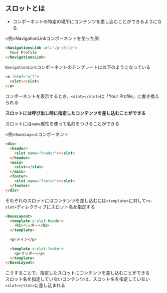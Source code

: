 ## スロットとは

- コンポーネントの特定の場所にコンテンツを差し込むことができるようになる

<例>NavigationLinkコンポーネントを使った例
```html
<NavigationsLink url="/profile">
  Your Profile
</NavigationsLink>
```

`NavigationLink`コンポーネントのテンプレートは以下のようになっている

```html
<a :href="url">
  <slot></slot>
</a>
```
コンポーネントを表示するとき、`<slot></slot>`は「Your Profile」に書き換えられる

**スロットには呼び出し時に指定したコンテンツを差し込むことができる**

スロットには`name`属性を使って名前をつけることができる

<例>`BaseLayout`コンポーネント
```html
<div>
  <header>
    <slot name="header"></slot>
  </header>
  <main>
    <slot></slot>
  </main>
  <footer>
    <slot name="footer"></slot>
  </footer>
</div>
```

それぞれのスロットにはコンテンツを差し込むには`<template>`に対して`<v-slot>`ディレクティブにスロット名を指定する

```html
<BaseLayout>
  <template v-slot:header>
    <h1>ヘッダー</h1>
  </template>
  
  <p>メイン</p>
  
  <template v-slot:footer>
    <p>フッター</p>
  </template>
</BaseLayout>
```

こうすることで、指定したスロットにコンテンツを差し込むことができる  
スロット名を指定していないコンテンツは、スロット名を指定していない`<slot></slot>`に差し込まれる
